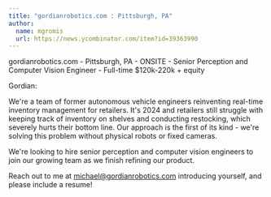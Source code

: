 ```yaml
---
title: "gordianrobotics.com : Pittsburgh, PA"
author:
  name: mgromis
  url: https://news.ycombinator.com/item?id=39363990
---
```

gordianrobotics.com - Pittsburgh, PA - ONSITE - Senior Perception and Computer Vision Engineer - Full-time $120k-220k + equity

Gordian:

We&#x27;re a team of former autonomous vehicle engineers reinventing real-time inventory management for retailers. It&#x27;s 2024 and retailers still struggle with keeping track of inventory on shelves and conducting restocking, which severely hurts their bottom line. Our approach is the first of its kind - we&#x27;re solving this problem without physical robots or fixed cameras.

We&#x27;re looking to hire senior perception and computer vision engineers to join our growing team as we finish refining our product.

Reach out to me at michael@gordianrobotics.com introducing yourself, and please include a resume!
